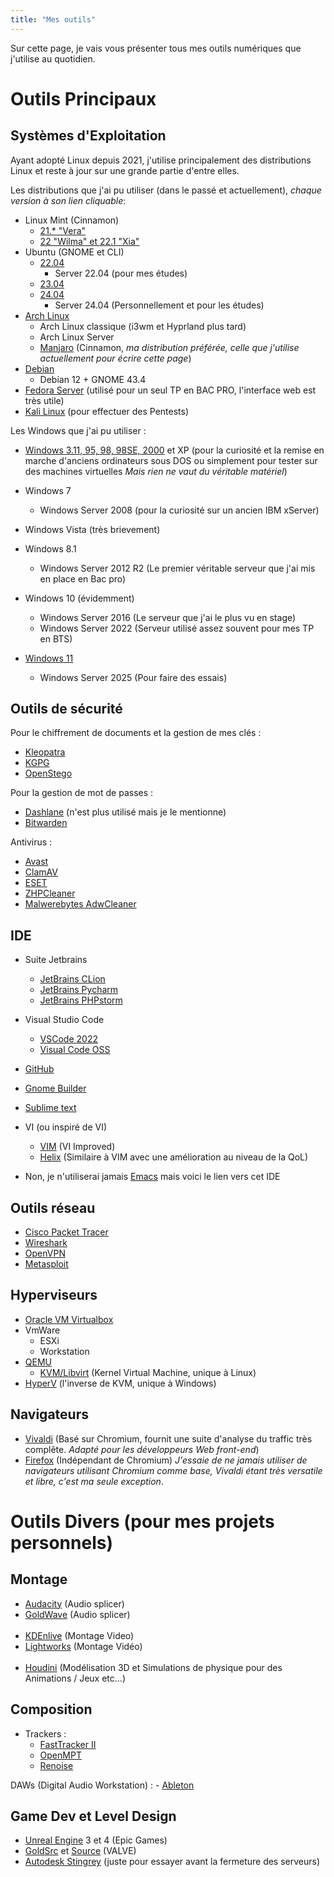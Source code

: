 ```yaml
---
title: "Mes outils"
---
```

Sur cette page, je vais vous présenter tous mes outils numériques que j'utilise au quotidien.

# Outils Principaux
## Systèmes d'Exploitation
Ayant adopté Linux depuis 2021, j'utilise principalement des distributions Linux et reste à jour sur une grande partie d'entre elles.

Les distributions que j'ai pu utiliser (dans le passé et actuellement), *chaque version à son lien cliquable*:
- Linux Mint (Cinnamon)
    - [21.* "Vera"](https://www.linuxmint.com/rel_vanessa_cinnamon_whatsnew.php)
    - [22 "Wilma" et 22.1 "Xia"](https://www.linuxmint.com/rel_wilma_whatsnew.php)
- Ubuntu (GNOME et CLI)
    - [22.04](https://releases.ubuntu.com/jammy/)
        - Server 22.04 (pour mes études)
    - [23.04](https://ubuntu.com/blog/ubuntu-desktop-23-04-release-roundup)
    - [24.04](https://releases.ubuntu.com/noble/)
        - Server 24.04 (Personnellement et pour les études)
- [Arch Linux](https://archlinux.fr)
    - Arch Linux classique (i3wm et Hyprland plus tard)
    - Arch Linux Server
    - [Manjaro](https://manjaro.org) (Cinnamon, *ma distribution préférée, celle que j'utilise actuellement pour écrire cette page*)
- [Debian](https://www.debian.org)
    - Debian 12 + GNOME 43.4
- [Fedora Server](https://fedoraproject.org/server/) (utilisé pour un seul TP en BAC PRO, l'interface web est très utile)
- [Kali Linux](https://www.kali.org) (pour effectuer des Pentests)

Les Windows que j'ai pu utiliser :
- [Windows 3.11, 95, 98, 98SE, 2000](https://winworldpc.com/library/operating-systems) et XP (pour la curiosité et la remise en marche d'anciens ordinateurs sous DOS ou simplement pour tester sur des machines virtuelles *Mais rien ne vaut du véritable matériel*)

- Windows 7
    - Windows Server 2008 (pour la curiosité sur un ancien IBM xServer)

- Windows Vista (très brievement)

- Windows 8.1

    - Windows Server 2012 R2 (Le premier véritable serveur que j'ai mis en place en Bac pro)

- Windows 10 (évidemment)
    - Windows Server 2016 (Le serveur que j'ai le plus vu en stage)
    - Windows Server 2022 (Serveur utilisé assez souvent pour mes TP en BTS)

- [Windows 11](https://www.microsoft.com/fr-fr/windows/windows-11?r=1)
    - Windows Server 2025 (Pour faire des essais)

## Outils de sécurité
Pour le chiffrement de documents et la gestion de mes clés :
- [Kleopatra](https://apps.kde.org/fr/kleopatra/)
- [KGPG](https://apps.kde.org/fr/kgpg/)
- [OpenStego](https://www.openstego.com)

Pour la gestion de mot de passes :
- [Dashlane](https://www.dashlane.com/fr) (n'est plus utilisé mais je le mentionne)
- [Bitwarden](https://bitwarden.com)

Antivirus :
- [Avast](https://www.youtube.com/watch?v=dQw4w9WgXcQ)
- [ClamAV](https://www.clamav.net)
- [ESET](https://www.eset.com/fr/)
- [ZHPCleaner](https://nicolascoolman.eu/download/zhpcleaner-gratuit/)
- [Malwerebytes AdwCleaner](https://www.malwarebytes.com/fr/adwcleaner)

## IDE
- Suite Jetbrains
    - [JetBrains CLion](https://www.jetbrains.com/fr-fr/clion/)
    - [JetBrains Pycharm](https://www.jetbrains.com/fr-fr/pycharm/)
    - [JetBrains PHPstorm](https://www.jetbrains.com/fr-fr/phpstorm/)

- Visual Studio Code
    - [VSCode 2022](https://visualstudio.microsoft.com/fr/vs/)
    - [Visual Code OSS](https://github.com/microsoft/vscode)

- [GitHub](https://github.com)

- [Gnome Builder](https://apps.gnome.org/fr/Builder/)

- [Sublime text](https://www.sublimetext.com)

- VI (ou inspiré de VI)
    - [VIM](https://www.vim.org) (VI Improved)
    - [Helix](https://helix-editor.com) (Similaire à VIM avec une amélioration au niveau de la QoL)

- Non, je n'utiliserai jamais [Emacs](https://www.gnu.org/software/emacs/) mais voici le lien vers cet IDE

## Outils réseau
- [Cisco Packet Tracer](https://www.netacad.com/fr/cisco-packet-tracer)
- [Wireshark](https://www.wireshark.org)
- [OpenVPN](https://openvpn.net)
- [Metasploit](https://www.metasploit.com)

## Hyperviseurs
- [Oracle VM Virtualbox](https://www.virtualbox.org)
- VmWare
    - ESXi
    - Workstation
- [QEMU](https://www.qemu.org)
    - [KVM/Libvirt](https://blog.stephane-robert.info/docs/virtualiser/type1/kvm/) (Kernel Virtual Machine, unique à Linux)
- [HyperV](https://learn.microsoft.com/fr-fr/windows-server/virtualization/hyper-v/hyper-v-overview) (l'inverse de KVM, unique à Windows)

## Navigateurs
- [Vivaldi](https://vivaldi.com/fr/) (Basé sur Chromium, fournit une suite d'analyse du traffic très complête. *Adapté pour les développeurs Web front-end*)
- [Firefox](https://www.mozilla.org/fr/firefox/new/) (Indépendant de Chromium)
*J'essaie de ne jamais utiliser de navigateurs utilisant Chromium comme base, Vivaldi étant très versatile et libre, c'est ma seule exception*.

# Outils Divers (pour mes projets personnels)
## Montage
- [Audacity](https://www.audacityteam.org) (Audio splicer)
- [GoldWave](https://www.goldwave.com) (Audio splicer)
<br><br>
- [KDEnlive](https://kdenlive.org/fr/) (Montage Video)
- [Lightworks](https://lwks.com) (Montage Vidéo)
<br><br>
- [Houdini](https://www.sidefx.com) (Modélisation 3D et Simulations de physique pour des Animations / Jeux etc...)

## Composition
- Trackers :
    - [FastTracker II](https://www.pouet.net/prod.php?which=13350)
    - [OpenMPT](https://openmpt.org)
    - [Renoise](https://www.renoise.com)

DAWs (Digital Audio Workstation) :
    - [Ableton](https://www.ableton.com/en/)

## Game Dev et Level Design
- [Unreal Engine](https://www.unrealengine.com/fr) 3 et 4 (Epic Games)
- [GoldSrc](https://developer.valvesoftware.com/wiki/GoldSrc) et [Source](https://developer.valvesoftware.com/wiki/Source) (VALVE)
- [Autodesk Stingrey](https://www.youtube.com/results?search_query=autodesk+stingray+game+engine) (juste pour essayer avant la fermeture des serveurs)